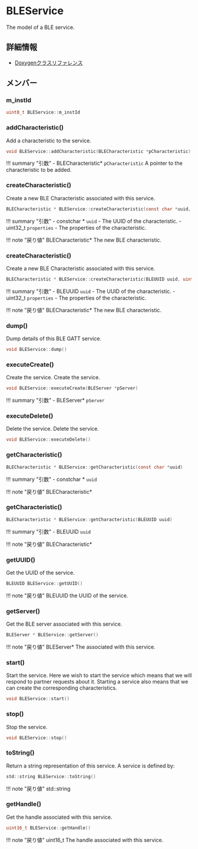 # BLEService

The model of a BLE service. 

## 詳細情報

- [Doxygenクラスリファレンス](https://lang-ship.com/reference/ESP32/latest/class_b_l_e_service.html)

## メンバー

###  m_instId

```c
uint8_t BLEService::m_instId
```


### addCharacteristic()
Add a characteristic to the service.


```c
void BLEService::addCharacteristic(BLECharacteristic *pCharacteristic)
```

!!! summary "引数"
	- BLECharacteristic* `pCharacteristic` A pointer to the characteristic to be added. 



### createCharacteristic()
Create a new BLE Characteristic associated with this service.


```c
BLECharacteristic * BLEService::createCharacteristic(const char *uuid, uint32_t properties)
```

!!! summary "引数"
	- constchar * `uuid` - The UUID of the characteristic. 
	- uint32_t `properties` - The properties of the characteristic. 

!!! note "戻り値"
	BLECharacteristic* The new BLE characteristic. 



### createCharacteristic()
Create a new BLE Characteristic associated with this service.


```c
BLECharacteristic * BLEService::createCharacteristic(BLEUUID uuid, uint32_t properties)
```

!!! summary "引数"
	- BLEUUID `uuid` - The UUID of the characteristic. 
	- uint32_t `properties` - The properties of the characteristic. 

!!! note "戻り値"
	BLECharacteristic* The new BLE characteristic. 



### dump()
Dump details of this BLE GATT service.



```c
void BLEService::dump()
```



### executeCreate()
Create the service. Create the service.


```c
void BLEService::executeCreate(BLEServer *pServer)
```

!!! summary "引数"
	- BLEServer* `pServer` 



### executeDelete()
Delete the service. Delete the service.



```c
void BLEService::executeDelete()
```



### getCharacteristic()



```c
BLECharacteristic * BLEService::getCharacteristic(const char *uuid)
```

!!! summary "引数"
	- constchar * `uuid` 

!!! note "戻り値"
	BLECharacteristic*



### getCharacteristic()



```c
BLECharacteristic * BLEService::getCharacteristic(BLEUUID uuid)
```

!!! summary "引数"
	- BLEUUID `uuid` 

!!! note "戻り値"
	BLECharacteristic*



### getUUID()
Get the UUID of the service.



```c
BLEUUID BLEService::getUUID()
```

!!! note "戻り値"
	BLEUUID the UUID of the service. 



### getServer()
Get the BLE server associated with this service.



```c
BLEServer * BLEService::getServer()
```

!!! note "戻り値"
	BLEServer* The  associated with this service. 



### start()
Start the service. Here we wish to start the service which means that we will respond to partner requests about it. Starting a service also means that we can create the corresponding characteristics.



```c
void BLEService::start()
```



### stop()
Stop the service.


```c
void BLEService::stop()
```



### toString()
Return a string representation of this service. A service is defined by:



```c
std::string BLEService::toString()
```

!!! note "戻り値"
	std::string



### getHandle()
Get the handle associated with this service.



```c
uint16_t BLEService::getHandle()
```

!!! note "戻り値"
	uint16_t The handle associated with this service. 



